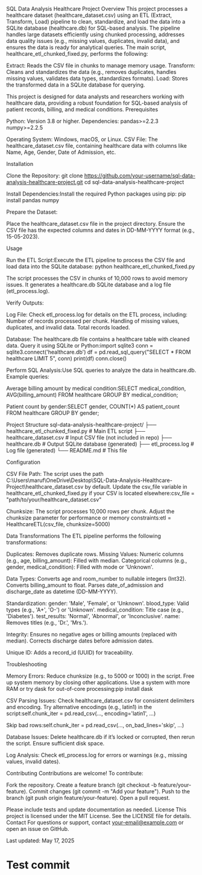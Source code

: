 SQL Data Analysis Healthcare Project
Overview
This project processes a healthcare dataset (healthcare_dataset.csv) using an ETL (Extract, Transform, Load) pipeline to clean, standardize, and load the data into a SQLite database (healthcare.db) for SQL-based analysis. The pipeline handles large datasets efficiently using chunked processing, addresses data quality issues (e.g., missing values, duplicates, invalid data), and ensures the data is ready for analytical queries.
The main script, healthcare_etl_chunked_fixed.py, performs the following:

Extract: Reads the CSV file in chunks to manage memory usage.
Transform: Cleans and standardizes the data (e.g., removes duplicates, handles missing values, validates data types, standardizes formats).
Load: Stores the transformed data in a SQLite database for querying.

This project is designed for data analysts and researchers working with healthcare data, providing a robust foundation for SQL-based analysis of patient records, billing, and medical conditions.
Prerequisites

Python: Version 3.8 or higher.
Dependencies:
pandas>=2.2.3
numpy>=2.2.5


Operating System: Windows, macOS, or Linux.
CSV File: The healthcare_dataset.csv file, containing healthcare data with columns like Name, Age, Gender, Date of Admission, etc.

Installation

Clone the Repository:
git clone https://github.com/your-username/sql-data-analysis-healthcare-project.git
cd sql-data-analysis-healthcare-project


Install Dependencies:Install the required Python packages using pip:
pip install pandas numpy


Prepare the Dataset:

Place the healthcare_dataset.csv file in the project directory.
Ensure the CSV file has the expected columns and dates in DD-MM-YYYY format (e.g., 15-05-2023).



Usage

Run the ETL Script:Execute the ETL pipeline to process the CSV file and load data into the SQLite database:
python healthcare_etl_chunked_fixed.py


The script processes the CSV in chunks of 10,000 rows to avoid memory issues.
It generates a healthcare.db SQLite database and a log file (etl_process.log).


Verify Outputs:

Log File: Check etl_process.log for details on the ETL process, including:
Number of records processed per chunk.
Handling of missing values, duplicates, and invalid data.
Total records loaded.


Database: The healthcare.db file contains a healthcare table with cleaned data. Query it using SQLite or Python:import sqlite3
conn = sqlite3.connect('healthcare.db')
df = pd.read_sql_query("SELECT * FROM healthcare LIMIT 5", conn)
print(df)
conn.close()




Perform SQL Analysis:Use SQL queries to analyze the data in healthcare.db. Example queries:

Average billing amount by medical condition:SELECT medical_condition, AVG(billing_amount)
FROM healthcare
GROUP BY medical_condition;


Patient count by gender:SELECT gender, COUNT(*) AS patient_count
FROM healthcare
GROUP BY gender;





Project Structure
sql-data-analysis-healthcare-project/
├── healthcare_etl_chunked_fixed.py  # Main ETL script
├── healthcare_dataset.csv           # Input CSV file (not included in repo)
├── healthcare.db                    # Output SQLite database (generated)
├── etl_process.log                 # Log file (generated)
└── README.md                       # This file

Configuration

CSV File Path: The script uses the path C:\Users\maruf\OneDrive\Desktop\SQL-Data-Analysis-Healthcare-Project\healthcare_dataset.csv by default. Update the csv_file variable in healthcare_etl_chunked_fixed.py if your CSV is located elsewhere:csv_file = "path/to/your/healthcare_dataset.csv"


Chunksize: The script processes 10,000 rows per chunk. Adjust the chunksize parameter for performance or memory constraints:etl = HealthcareETL(csv_file, chunksize=5000)



Data Transformations
The ETL pipeline performs the following transformations:

Duplicates: Removes duplicate rows.
Missing Values:
Numeric columns (e.g., age, billing_amount): Filled with median.
Categorical columns (e.g., gender, medical_condition): Filled with mode or 'Unknown'.


Data Types:
Converts age and room_number to nullable integers (Int32).
Converts billing_amount to float.
Parses date_of_admission and discharge_date as datetime (DD-MM-YYYY).


Standardization:
gender: 'Male', 'Female', or 'Unknown'.
blood_type: Valid types (e.g., 'A+', 'O-') or 'Unknown'.
medical_condition: Title case (e.g., 'Diabetes').
test_results: 'Normal', 'Abnormal', or 'Inconclusive'.
name: Removes titles (e.g., 'Dr.', 'Mrs.').


Integrity:
Ensures no negative ages or billing amounts (replaced with median).
Corrects discharge dates before admission dates.


Unique ID: Adds a record_id (UUID) for traceability.

Troubleshooting

Memory Errors:
Reduce chunksize (e.g., to 5000 or 1000) in the script.
Free up system memory by closing other applications.
Use a system with more RAM or try dask for out-of-core processing:pip install dask




CSV Parsing Issues:
Check healthcare_dataset.csv for consistent delimiters and encoding.
Try alternative encodings (e.g., latin1) in the script:self.chunk_iter = pd.read_csv(..., encoding='latin1', ...)


Skip bad rows:self.chunk_iter = pd.read_csv(..., on_bad_lines='skip', ...)




Database Issues:
Delete healthcare.db if it’s locked or corrupted, then rerun the script.
Ensure sufficient disk space.


Log Analysis:
Check etl_process.log for errors or warnings (e.g., missing values, invalid dates).



Contributing
Contributions are welcome! To contribute:

Fork the repository.
Create a feature branch (git checkout -b feature/your-feature).
Commit changes (git commit -m "Add your feature").
Push to the branch (git push origin feature/your-feature).
Open a pull request.

Please include tests and update documentation as needed.
License
This project is licensed under the MIT License. See the LICENSE file for details.
Contact
For questions or support, contact your-email@example.com or open an issue on GitHub.

Last updated: May 17, 2025
# Test commit
